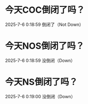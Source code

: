 # 今天COC倒闭了吗？

2025-7-6 0:18:59 倒闭了（Not Down）

# 今天NOS倒闭了吗？

2025-7-6 0:18:59 没倒闭（Down）

# 今天NS倒闭了吗？

2025-7-6 0:19:00 没倒闭（Down）

